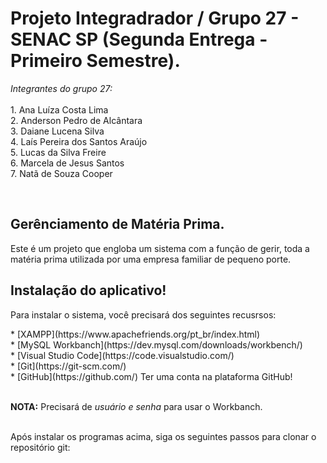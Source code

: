 # Projeto Integradrador / Grupo 27 - SENAC SP (Segunda Entrega - Primeiro Semestre).
<p><i> Integrantes do grupo 27:</i><br><br>
1. Ana Luíza Costa Lima<br>
2. Anderson Pedro de Alcântara<br>
3. Daiane Lucena Silva<br>
4. Laís Pereira dos Santos Araújo<br>
5. Lucas da Silva Freire<br>
6. Marcela de Jesus Santos<br>
7. Natã de Souza Cooper</P><br>

## Gerênciamento de Matéria Prima.
<p> Este é um projeto que engloba um sistema com a função de gerir, toda a matéria prima utilizada por uma empresa familiar de pequeno porte. </p>

  
## Instalação do aplicativo!
<p>Para instalar o sistema, você precisará dos seguintes recusrsos:</p>
* [XAMPP](https://www.apachefriends.org/pt_br/index.html) <br>
* [MySQL Workbanch](https://dev.mysql.com/downloads/workbench/) <br>
* [Visual Studio Code](https://code.visualstudio.com/)<br>
* [Git](https://git-scm.com/)<br>
* [GitHub](https://github.com/) Ter uma conta na plataforma GitHub!<br><br>

**NOTA:** Precisará de *usuário e senha* para usar o Workbanch.<br><br>

<p>Após instalar os programas acima, siga os seguintes passos para clonar o repositório git:</p><br>







<!--


Após a instalação dos programas.
Você irá clonar o repositorio git,
utilizando os seguintes passos

<h3>Abra o terminal do git em qualquer lugar.</h3>

***********************

<h4>NOTA: Esse comando só funciona caso tenha feito a instalação padrão do XAMPP</h4>

***********************

<h3>Entra na pasta do Xampp.</h3>

```
$ cd C:/xampp/htdocs
```

<h3>Clona o repositorio, ou seja, realiza o dowload dos arquivos.</h3>

```
$  git clone https://github.com/Daianelss/SistemaGerenciamentoMateriaPrima.git
```

<h3>Entra na pasta criada</h3>

```
$ cd SistemaGerenciamentoMateriaPrima
```

<h3>Move todos os arquivos de dentro da pasta, para fora.</h3>

```
$ find -maxdepth 1 -mindepth 1 -exec mv -t .. {} +
```

<h3>Volta para a pasta anterior</h3>

```
$ cd ..
```

<h3>Apaga a pasta desnecessária</h3>

```
$ rm -r PIGerenciamentoMateriaPrima/
```

Caso já tenha clonado, apenas atualize o repositorio utilizando

```
$ git pull origin main
```

Após está com o repositorio baixado, e atualizado.

Entre no seguinte caminho

```
C:\xampp\htdocs\src\config
```

renomeie o arquivo 

```
_Conexao.php
```

para 

```
Conexao.php
```

Abra o arquivo e preencha com as configurações do seu servidor mysql

faça o mesmo procedimento para o arquivo 

```
_db.php
```

abra o seu gerenciador de banco de dados

e crie utilizando os seguintes comandos:

```
-- SQL para criar o banco de dados
CREATE DATABASE IF NOT EXISTS `gerenciamentomateriaprima`;

-- Define o banco de dados a ser utilizado
USE `gerenciamentomateriaprima`;

-- SQL para criar a tabela FUNCIONARIO
CREATE TABLE IF NOT EXISTS `gerenciamentomateriaprima`.`FUNCIONARIO` (
  `FUNC_ID` INT NOT NULL AUTO_INCREMENT,
  `FUNC_NOME` VARCHAR(45) NULL,
  PRIMARY KEY (`FUNC_ID`)
);

-- SQL para criar a tabela TIPO_MOVIMENTACAO
CREATE TABLE IF NOT EXISTS `gerenciamentomateriaprima`.`TIPO_MOVIMENTACAO` (
  `TIMO_ID` INT NOT NULL AUTO_INCREMENT,
  `TIMO_NOME` VARCHAR(45) NULL,
  PRIMARY KEY (`TIMO_ID`)
);

-- SQL para criar a tabela MOVIMENTACAO
CREATE TABLE IF NOT EXISTS `gerenciamentomateriaprima`.`MOVIMENTACAO` (
  `MOVI_ID` INT NOT NULL AUTO_INCREMENT,
  `MOVI_DATE` DATE NOT NULL,
  `MOVI_PESO` DOUBLE NULL,
  `MOVI_DESC` VARCHAR(300) NULL,
  `MOVI_PESOSAIDA` DOUBLE NULL,
  `MOVI_PROC_ID` INT NULL,
  `MOVI_FUNC_ID` INT NULL,
  PRIMARY KEY (`MOVI_ID`),
  INDEX `PROC_ID_idx` (`MOVI_PROC_ID` ASC) VISIBLE,
  INDEX `MOVI_FUNC_ID_idx` (`MOVI_FUNC_ID` ASC) VISIBLE,
  CONSTRAINT `MOVI_PROC_ID`
    FOREIGN KEY (`MOVI_PROC_ID`)
    REFERENCES `gerenciamentomateriaprima`.`TIPO_MOVIMENTACAO` (`TIMO_ID`),
  CONSTRAINT `MOVI_FUNC_ID`
    FOREIGN KEY (`MOVI_FUNC_ID`)
    REFERENCES `gerenciamentomateriaprima`.`FUNCIONARIO` (`FUNC_ID`)
);

-- SQL para criar a tabela TIPO_MATERIA_PRIMA
CREATE TABLE IF NOT EXISTS `gerenciamentomateriaprima`.`TIPO_MATERIA_PRIMA` (
  `TIMP_ID` INT NOT NULL AUTO_INCREMENT,
  `TIMP_NOME` VARCHAR(45) NULL,
  `TIMP_DESCRICAO` VARCHAR(250) NULL,
  PRIMARY KEY (`TIMP_ID`)
);

-- SQL para criar a tabela MATERIA_PRIMA
CREATE TABLE IF NOT EXISTS `gerenciamentomateriaprima`.`MATERIA_PRIMA` (
  `MATE_ID` INT NOT NULL AUTO_INCREMENT,
  `MATE_DATA` DATE NULL,
  `MATE_PESO` DOUBLE NULL,
  `MATE_DESCRICAO` VARCHAR(100) NULL,
  `MATE_TPMP_ID` INT NULL,
  PRIMARY KEY (`MATE_ID`),
  INDEX `MATE_TPMP_ID_idx` (`MATE_TPMP_ID` ASC) VISIBLE,
  CONSTRAINT `MATE_TPMP_ID`
    FOREIGN KEY (`MATE_TPMP_ID`)
    REFERENCES `gerenciamentomateriaprima`.`TIPO_MATERIA_PRIMA` (`TIMP_ID`)
    ON DELETE NO ACTION
    ON UPDATE NO ACTION
);
```

-->
